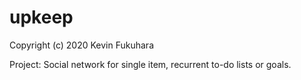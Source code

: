 # upkeep
Copyright (c) 2020 Kevin Fukuhara

Project: Social network for single item, recurrent to-do lists or goals.
